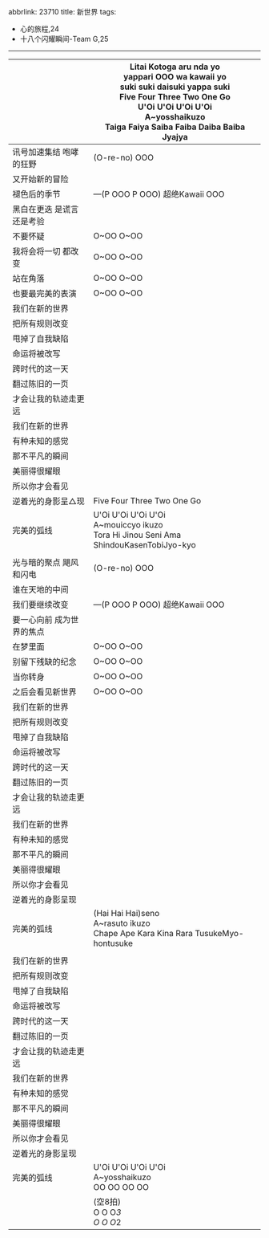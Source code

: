 abbrlink: 23710
title: 新世界
tags:
  - 心的旅程,24
  - 十八个闪耀瞬间-Team G,25
---
|      |Litai Kotoga aru nda yo<br>yappari OOO wa kawaii yo<br>suki suki daisuki yappa suki<br>Five Four Three Two One Go<br>U'Oi U'Oi U'Oi U'Oi<br>A~yosshaikuzo<br>Taiga Faiya Saiba Faiba Daiba Baiba Jyajya|
|--|--|
|讯号加速集结 咆哮的狂野|(O-re-no) OOO|
|又开始新的冒险|      |
|褪色后的季节|—(P OOO P OOO) 超绝Kawaii OOO|
|黑白在更迭 是谎言还是考验|      |
|不要怀疑|O~OO O~OO|
|我将会将一切 都改变|O~OO O~OO|
|站在角落|O~OO O~OO|
|也要最完美的表演|O~OO O~OO|
|我们在新的世界|      |
|把所有规则改变|      |
|甩掉了自我缺陷|      |
|命运将被改写|      |
|跨时代的这一天|      |
|翻过陈旧的一页|      |
|才会让我的轨迹走更远|      |
|我们在新的世界|      |
|有种未知的感觉|      |
|那不平凡的瞬间|      |
|美丽得很耀眼|      |
|所以你才会看见|      |
|逆着光的身影呈△现|Five Four Three Two One Go|
|完美的弧线|U'Oi U'Oi U'Oi U'Oi<br>A~mouiccyo ikuzo<br>Tora Hi Jinou Seni Ama ShindouKasenTobiJyo-kyo|
|      |      |
|光与暗的聚点 飓风和闪电|(O-re-no) OOO|
|谁在天地的中间|      |
|我们要继续改变|—(P OOO P OOO) 超绝Kawaii OOO|
|要一心向前 成为世界的焦点|      |
|在梦里面|O~OO O~OO|
|别留下残缺的纪念|O~OO O~OO|
|当你转身|O~OO O~OO|
|之后会看见新世界|O~OO O~OO|
|我们在新的世界|      |
|把所有规则改变|      |
|甩掉了自我缺陷|      |
|命运将被改写|      |
|跨时代的这一天|      |
|翻过陈旧的一页|      |
|才会让我的轨迹走更远|      |
|我们在新的世界|      |
|有种未知的感觉|      |
|那不平凡的瞬间|      |
|美丽得很耀眼|      |
|所以你才会看见|      |
|逆着光的身影呈现|      |
|完美的弧线|(Hai Hai Hai)seno<br>A~rasuto ikuzo<br>Chape Ape Kara Kina Rara TusukeMyo-hontusuke|
|      |      |
|我们在新的世界|      |
|把所有规则改变|      |
|甩掉了自我缺陷|      |
|命运将被改写|      |
|跨时代的这一天|      |
|翻过陈旧的一页|      |
|才会让我的轨迹走更远|      |
|我们在新的世界|      |
|有种未知的感觉|      |
|那不平凡的瞬间|      |
|美丽得很耀眼|      |
|所以你才会看见|      |
|逆着光的身影呈现|      |
|完美的弧线|U'Oi U'Oi U'Oi U'Oi<br>A~yosshaikuzo<br>OO OO OO OO|
|      |(空8拍)<br>O O O*3<br>O O O*2|
